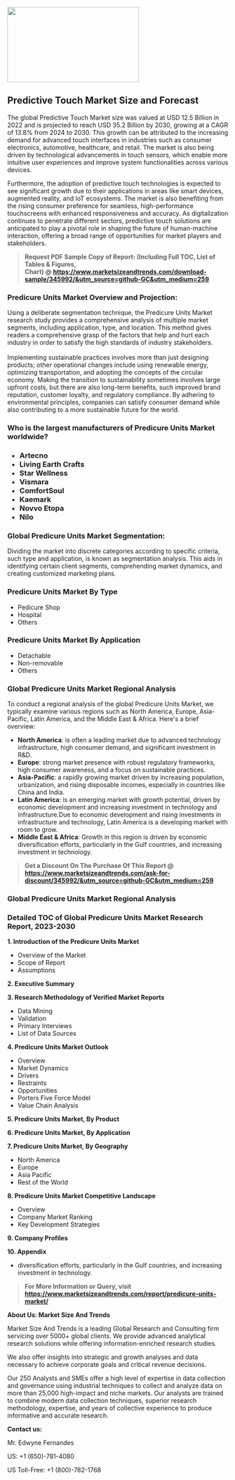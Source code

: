 <p><img class="alignnone size-medium wp-image-20088" src="https://ffe5etoiles.com/wp-content/uploads/2024/12/MST1-300x171.png" alt="" width="300" height="171" /></p><h2>Predictive Touch Market Size and Forecast</h2><p>The global Predictive Touch Market size was valued at USD 12.5 Billion in 2022 and is projected to reach USD 35.2 Billion by 2030, growing at a CAGR of 13.8% from 2024 to 2030. This growth can be attributed to the increasing demand for advanced touch interfaces in industries such as consumer electronics, automotive, healthcare, and retail. The market is also being driven by technological advancements in touch sensors, which enable more intuitive user experiences and improve system functionalities across various devices.</p><p>Furthermore, the adoption of predictive touch technologies is expected to see significant growth due to their applications in areas like smart devices, augmented reality, and IoT ecosystems. The market is also benefiting from the rising consumer preference for seamless, high-performance touchscreens with enhanced responsiveness and accuracy. As digitalization continues to penetrate different sectors, predictive touch solutions are anticipated to play a pivotal role in shaping the future of human-machine interaction, offering a broad range of opportunities for market players and stakeholders.</p></p><blockquote id="" class=""><strong>Request PDF Sample Copy of Report: (Including Full TOC, List of Tables &amp; Figures, Chart)&nbsp;@&nbsp;<strong><a href="https://www.marketsizeandtrends.com/download-sample/345992/&utm_source=github-GC&utm_medium=259" target="_blank">https://www.marketsizeandtrends.com/download-sample/345992/&utm_source=github-GC&utm_medium=259</a></strong></strong></blockquote><h3 id="" class="">Predicure Units Market&nbsp;Overview and Projection:</h3><p id="" class="">Using a deliberate segmentation technique, the Predicure Units Market research study provides a comprehensive analysis of multiple market segments, including application, type, and location. This method gives readers a comprehensive grasp of the factors that help and hurt each industry in order to satisfy the high standards of industry stakeholders. <br /> <br />Implementing sustainable practices involves more than just designing products; other operational changes include using renewable energy, optimizing transportation, and adopting the concepts of the circular economy. Making the transition to sustainability sometimes involves large upfront costs, but there are also long-term benefits, such improved brand reputation, customer loyalty, and regulatory compliance. By adhering to environmental principles, companies can satisfy consumer demand while also contributing to a more sustainable future for the world.</p><h3 id="" class="">Who is the largest manufacturers of&nbsp;Predicure Units Market worldwide?</h3><h3 class=""><p><ul><li>Artecno </li><li> Living Earth Crafts </li><li> Star Wellness </li><li> Vismara </li><li> ComfortSoul </li><li> Kaemark </li><li> Novvo Etopa </li><li> Nilo</li></ul></p></h3><h3 id="" class="">Global&nbsp;Predicure Units Market Segmentation:</h3><p id="" class="">Dividing the market into discrete categories according to specific criteria, such type and application, is known as segmentation analysis. This aids in identifying certain client segments, comprehending market dynamics, and creating customized marketing plans.</p><h3 id="" class="">Predicure Units Market&nbsp;By Type</h3><p><p><ul><li>Pedicure Shop</li><li> Hospital</li><li> Others</p></li></ul></p></p><h3 id="" class="">Predicure Units Market&nbsp;By Application</h3><p class=""><p><ul><li>Detachable</li><li> Non-removable</li><li> Others</li></ul></p></p><h3 id="" class="">Global Predicure Units Market Regional Analysis</h3><p id="" class="">To conduct a regional analysis of the global Predicure Units Market, we typically examine various regions such as North America, Europe, Asia-Pacific, Latin America, and the Middle East &amp; Africa. Here's a brief overview:</p><ul><li><strong>North America</strong>: is often a leading market due to advanced technology infrastructure, high consumer demand, and significant investment in R&amp;D.</li><li><strong>Europe</strong>: strong market presence with robust regulatory frameworks, high consumer awareness, and a focus on sustainable practices.</li><li><strong>Asia-Pacific</strong>: a rapidly growing market driven by increasing population, urbanization, and rising disposable incomes, especially in countries like China and India.</li><li><strong>Latin America</strong>: is an emerging market with growth potential, driven by economic development and increasing investment in technology and infrastructure.Due to economic development and rising investments in infrastructure and technology, Latin America is a developing market with room to grow.</li><li><strong>Middle East &amp; Africa</strong>: Growth in this region is driven by economic diversification efforts, particularly in the Gulf countries, and increasing investment in technology.</li></ul><blockquote id="" class=""><strong>Get a Discount On The Purchase Of This Report @ <strong><a href="https://www.marketsizeandtrends.com/ask-for-discount/345992/&utm_source=github-GC&utm_medium=259" target="_blank">https://www.marketsizeandtrends.com/ask-for-discount/345992/&utm_source=github-GC&utm_medium=259</a></strong></strong></blockquote><h3 id="" class="">Global Predicure Units Market Regional Analysis</h3><h3 id="" class="">Detailed TOC of Global Predicure Units Market Research Report, 2023-2030</h3><p id="" class=""><strong>1. Introduction of the Predicure Units Market</strong></p><ul><li>Overview of the Market</li><li>Scope of Report</li><li>Assumptions</li></ul><p id="" class=""><strong>2. Executive Summary</strong></p><p id="" class=""><strong>3. Research Methodology of Verified Market Reports</strong></p><ul><li>Data Mining</li><li>Validation</li><li>Primary Interviews</li><li>List of Data Sources</li></ul><p id="" class=""><strong>4. Predicure Units Market Outlook</strong></p><ul><li>Overview</li><li>Market Dynamics</li><li>Drivers</li><li>Restraints</li><li>Opportunities</li><li>Porters Five Force Model</li><li>Value Chain Analysis</li></ul><p id="" class=""><strong>5. Predicure Units Market, By Product</strong></p><p id="" class=""><strong>6. Predicure Units Market, By Application</strong></p><p id="" class=""><strong>7. Predicure Units Market, By Geography</strong></p><ul><li>North America</li><li>Europe</li><li>Asia Pacific</li><li>Rest of the World</li></ul><p id="" class=""><strong>8. Predicure Units Market Competitive Landscape</strong></p><ul><li>Overview</li><li>Company Market Ranking</li><li>Key Development Strategies</li></ul><p id="" class=""><strong>9. Company Profiles</strong></p><p id="" class=""><strong>10. Appendix</strong></p><ul><li>diversification efforts, particularly in the Gulf countries, and increasing investment in technology.</li></ul><blockquote id="" class=""><strong>For More Information or Query, visit <strong><strong><a href="https://www.marketsizeandtrends.com/report/predicure-units-market/" target="_blank">https://www.marketsizeandtrends.com/report/predicure-units-market/</a></strong></strong></strong></blockquote><p id="" class=""><strong>About Us: Market Size And Trends</strong></p><p id="" class="">Market Size And Trends is a leading Global Research and Consulting firm servicing over 5000+ global clients. We provide advanced analytical research solutions while offering information-enriched research studies.</p><p id="" class="">We also offer insights into strategic and growth analyses and data necessary to achieve corporate goals and critical revenue decisions.</p><p id="" class="">Our 250 Analysts and SMEs offer a high level of expertise in data collection and governance using industrial techniques to collect and analyze data on more than 25,000 high-impact and niche markets. Our analysts are trained to combine modern data collection techniques, superior research methodology, expertise, and years of collective experience to produce informative and accurate research.</p><p id="" class=""><strong>Contact us:</strong></p><p id="" class="">Mr. Edwyne Fernandes</p><p id="" class="">US: +1 (650)-781-4080</p><p id="" class="">US Toll-Free: +1 (800)-782-1768</p>
